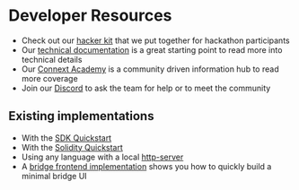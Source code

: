 # Developer Resources

- Check out our [hacker kit](https://www.notion.so/connext/Connext-Hacker-Kit-febb25e70b6c4596a57a1e05b6df4b19) that we put together for hackathon participants
- Our [technical documentation](https://docs.connext.network) is a great starting point to read more into technical details
- Our [Connext Academy](https://connext.academy) is a community driven information hub to read more coverage
- Join our [Discord](https://discord.gg/pef9AyEhNz) to ask the team for help or to meet the community

## Existing implementations

- With the [SDK Quickstart](https://docs.connext.network/developers/sdk/sdk-quickstart)
- With the [Solidity Quickstart](https://docs.connext.network/developers/contracts/contracts-quickstart)
- Using any language with a local [http-server](https://github.com/connext/nxtp/tree/main/packages/examples/sdk-server)
- A [bridge frontend implementation](https://github.com/connext/nxtp/tree/main/packages/examples/bridge-reference/) shows you how to quickly build a minimal bridge UI
